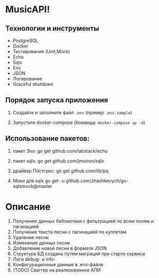 # MusicAPI!

## Технологии и инструменты

- PostgreSQL
- Docker
- Тестирование (Unit,Mock)
- Echo
- Sqlx
- Env
- JSON
- Логирование
- Graceful shutdown

## Порядок запуска приложения

1. Создайте и заполните файл `.env` (пример `.env.sample`)

2. Запустите docker-compose (Команда: `docker-compose up -d`)


## Использование пакетов:

1. пакет Эхо:
go get github.com/labstack/echo

2. пакет sqlx:
go get github.com/jmoiron/sqlx

3. драйвер Постгрес:
go get github.com/lib/pq

4. Моки для sqlx 
go get -u github.com/zhashkevych/go-sqlxmock@master



# Описание

1. Получение данных библиотеки с фильтрацией по всем полям и пагинацией
2. Получение текста песни с пагинацией по куплетам
3. Удаление песни
4. Изменение данных песни
5. Добавление новой песни в формате JSON
6. Структура БД создана путем миграций при старте сервиса
7. Логи debug- и info-
8. Конфигурационные данные в .env-файле
9. (TODO) Сваггер на реализованное АПИ 


